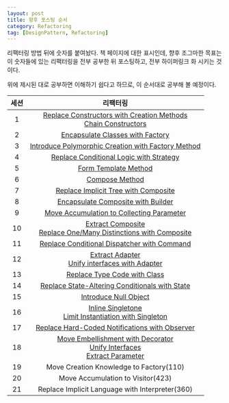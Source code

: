 ```yaml
---
layout: post
title: 향후 포스팅 순서
category: Refactoring
tag: [DesignPattern, Refactoring] 
---
```


리팩터링 방법 뒤에 숫자를 붙여놨다. 책 페이지에 대한 표시인데, 향후 조그마한 목표는 이 숫자들에 있는 리팩터링을 전부 공부한 뒤 포스팅하고, 전부 하이퍼링크 화 시키는 것이다.

위에 제시된 대로 공부하면 이해하기 쉽다고 하므로, 이 순서대로 공부해 볼 예정이다.  

|세션|리팩터링|
|:---:|:---:|
|1|[Replace Constructors with Creation Methods](https://jo631.github.io/refactoring/2021/04/13/Replace-Constructors-With-Creation-Methods/)<br>[Chain Constructors](https://jo631.github.io/refactoring/2021/04/13/Chain-Constructors/)|
|2|[Encapsulate Classes with Factory](https://jo631.github.io/refactoring/2021/04/13/Encapsulate-Classes-with-Factory/)|
|3|[Introduce Polymorphic Creation with Factory Method](https://jo631.github.io/refactoring/2021/04/13/Introduce-Polymorphic-Creation-with-Factory-Method/)|
|4|[Replace Conditional Logic with Strategy](https://jo631.github.io/refactoring/2021/04/15/Replace-Conditional-Logic-with-Strategy/)|
|5|[Form Template Method](https://jo631.github.io/refactoring/2021/04/16/Form-Template-Method/)|
|6|[Compose Method](https://jo631.github.io/refactoring/2021/04/14/Compose-Method/)|
|7|[Replace Implicit Tree with Composite](https://jo631.github.io/refactoring/2021/04/19/Replace-Implicit-Tree-with-Composite/)|
|8|[Encapsulate Composite with Builder](https://jo631.github.io/refactoring/2021/04/20/Encapsulate-Composite-with-Builder/)|
|9| [Move Accumulation to Collecting Parameter](https://jo631.github.io/refactoring/2021/04/27/Move-Accumulation-to-Collecting-Parameter/)|
|10|[Extract Composite](https://jo631.github.io/refactoring/2021/04/28/Extract-Composite/)<br>[Replace One/Many Distinctions with Composite](https://jo631.github.io/refactoring/2021/04/30/Replace-One-Many-Distinctions-with-Composite/)|
|11|[Replace Conditional Dispatcher with Command](https://jo631.github.io/refactoring/2021/05/01/Replace-Conditional-Dispatcher-with-Command/)|
|12|[Extract Adapter](https://jo631.github.io/refactoring/2021/05/02/Extract-Adapter/)<br>[Unify interfaces with Adapter](https://jo631.github.io/refactoring/2021/05/10/Unify-Interface-with-Adapter/)|
|13|[Replace Type Code with Class](https://jo631.github.io/refactoring/2021/05/12/Replace-Type-Code-with-Class/)|
|14|[Replace State-Altering Conditionals with State](https://jo631.github.io/refactoring/2021/05/13/Replace-State-Altering-Conditionals-with-State/)|
|15|[Introduce Null Object](https://jo631.github.io/refactoring/2021/05/18/Introduce-Null-Object/)|
|16|[Inline Singletone](https://jo631.github.io/refactoring/2021/05/19/Inline-Singleton/)<br>[Limit Instantiation with Singleton](https://jo631.github.io/refactoring/2021/06/20/Limit-Instantiation-with-Singleton/)|
|17|[Replace Hard-Coded Notifications with Observer](https://jo631.github.io/refactoring/2021/06/21/Replace-Hard-Coded-Notifications-with-Observer/)|
|18|[Move Embellishment with Decorator](https://jo631.github.io/refactoring/2021/06/29/Move-Embellishment-to-Decorator/)<br>[Unify Interfaces](https://jo631.github.io/refactoring/2021/07/01/Unify-Interfaces/)<br>[Extract Parameter](https://jo631.github.io/refactoring/2021/04/16/Extract-Parameter/)|
|19|Move Creation Knowledge to Factory(110)|
|20|Move Accumulation to Visitor(423)|
|21|Replace Implicit Language with Interpreter(360)|